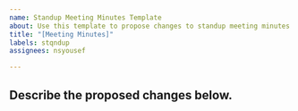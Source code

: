 ```yaml
---
name: Standup Meeting Minutes Template
about: Use this template to propose changes to standup meeting minutes notes
title: "[Meeting Minutes]"
labels: stqndup
assignees: nsyousef

---
```


## Describe the proposed changes below.
